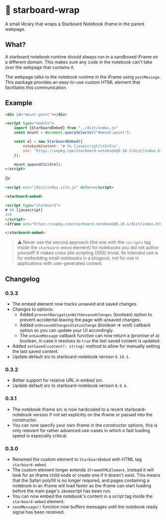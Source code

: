 # 🌯 starboard-wrap
A small library that wraps a Starboard Notebook iframe in the parent webpage.

## What?

A starboard notebook runtime should always run in a sandboxed iFrame on a different domain. This makes sure any code in the notebook can't take over the webpage that contains it.

The webpage talks to the notebook runtime in the iFrame using `postMessage`. This package provides an easy-to-use custom HTML element that facilitates this communication.

## Example

```html
<div id="mount-point"></div>

<script type="module">
    import {StarboardEmbed} from "../dist/index.js"
    const mount = document.querySelector("#mount-point");

    const el = new StarboardEmbed({
        notebookContent: "# %% [javascript]\n3+5\n",
        src: "https://unpkg.com/starboard-notebook@0.10.1/dist/index.html"
    });

    mount.appendChild(el);
</script>
```

Or

```html
<script src="/dist/index.iife.js" defer></script>

<starboard-embed>

<script type="starboard">
# %% [javascript]
3+5
</script>
<iframe src="https://unpkg.com/starboard-notebook@0.10.1/dist/index.html"></iframe>

</starboard-embed>
```

> ⚠️ Never use the second approach (the one with the `<script>` tag inside the `starboard-embed` element) for notebooks you did not author yourself! It makes cross site scripting (XSS) trivial. Its intended use is for embedding small notebooks in a blogpost, not for use in applications with user-generated content.

## Changelog

### 0.3.3
* The embed element now tracks unsaved and saved changes.
* Changes to options:
  * Added `preventNavigationWithUnsavedChanges` (boolean) option to prevent accidental leaving the page with unsaved changes.
   * Added `onUnsavedChangesStatusChange` (boolean => void) callback option so you can update your UI accordingly.
   * The `onSaveMessage` callback function can now return a (promise of a) boolean, in case it resolves to `true` the last saved content is updated.
* Added `setSaved(content?: string)` method to allow for manually setting the last saved content.
* Update default src to starboard-notebook version `0.10.1`.

### 0.3.2
* Better support for relative URL in embed src.
* Update default src to starboard-notebook version `0.9.4`.

### 0.3.1
* The notebook iframe src is now hardcoded to a recent starboard-notebook version if not set explicitly on the iframe or passed into the constructor.
* You can now specify your own iframe in the constructor options, this is only relevant for rather advanced use-cases in which a fast loading speed is especially critical.

### 0.3.0
* Renamed the custom element to `StarboardEmbed` with HTML tag `starboard-embed`.
* The custom element longer extends `IFrameHTMLElement`, instead it will look for an iframe child node or create one if it doesn't exist. This means that the Safari polyfill is no longer required, and pages containing a notebook in an iframe will load faster as the iframe can start loading before the main page's Javascript has been run.
* You can now embed the notebook's content in a script tag inside the `starboard-embed` element.
* `sendMessage()` function now buffers messages until the notebook ready signal has been received.